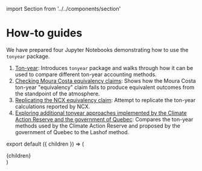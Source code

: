 import Section from '../../components/section'

# How-to guides

We have prepared four Jupyter Notebooks demonstrating how to use the `tonyear` package.

1. [Ton-year](https://github.com/carbonplan/ton-year/blob/main/notebooks/ton-year.ipynb): Introduces `tonyear` package and walks through how it can be used to compare different ton-year accounting methods.
1. [Checking Moura Costa equivalency claims](https://github.com/carbonplan/ton-year/blob/main/notebooks/mc-equivalency-claim.ipynb): Shows how the Moura Costa ton-year "equivalency" claim fails to produce equivalent outcomes from the standpoint of the atmosphere.
1. [Replicating the NCX equivalency claim](https://github.com/carbonplan/ton-year/blob/main/notebooks/mc-equivalency-claim.ipynb): Attempt to replicate the ton-year calculations reported by NCX.
1. [Exploring additional tonyear approaches implemented by the Climate Action Reserve and the government of Quebec](https://github.com/carbonplan/ton-year/blob/main/notebooks/additional-methods.ipynb): Compares the ton-year methods used by the Climate Action Reserve and proposed by the government of Quebec to the Lashof method.

export default ({ children }) => (
  <Section name='How-to Guide'>{children}</Section>
)

